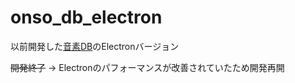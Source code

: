 # onso_db_electron
以前開発した[音素DB](https://twitter.com/3syokuP/status/1457358339331944449?s=20&t=7ciN0ZqatBf1yDIJN62hIw)のElectronバージョン

~~開発終了~~
→ Electronのパフォーマンスが改善されていたため開発再開
